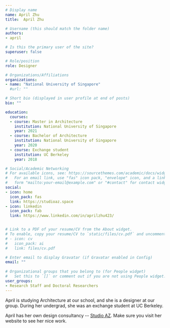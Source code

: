 ```yaml
---
# Display name
name: April Zhu
title:  April Zhu

# Username (this should match the folder name)
authors:
- april

# Is this the primary user of the site?
superuser: false

# Role/position
role: Designer

# Organizations/Affiliations
organizations:
- name: "National University of Singapore"
  #url: ""

# Short bio (displayed in user profile at end of posts)
bio: ""

education:
  courses:
  - course: Master in Architecture
    institution: National University of Singapore
    year: 2021
  - course: Bachelor of Architecture
    institution: National University of Singapore
    year: 2020
  - course: Exchange student
    institution: UC Berkeley
    year: 2018

# Social/Academic Networking
# For available icons, see: https://sourcethemes.com/academic/docs/widgets/#icons
#   For an email link, use "fas" icon pack, "envelope" icon, and a link in the
#   form "mailto:your-email@example.com" or "#contact" for contact widget.
social:
- icon: home
  icon_pack: fas
  link: https://studioaz.space
- icon: linkedin
  icon_pack: fab
  link: https://www.linkedin.com/in/aprilzhu423/


# Link to a PDF of your resume/CV from the About widget.
# To enable, copy your resume/CV to `static/files/cv.pdf` and uncomment the lines below.  
# - icon: cv
#   icon_pack: ai
#   link: files/cv.pdf

# Enter email to display Gravatar (if Gravatar enabled in Config)
email: ""
  
# Organizational groups that you belong to (for People widget)
#   Set this to `[]` or comment out if you are not using People widget.  
user_groups:
- Research Staff and Doctoral Researchers
---
```


April is studying Architecture at our school, and she is a designer at our group.
During her undergrad, she was an exchange student at UC Berkeley.

April has her own design consultancy -- [Studio AZ](https://studioaz.space).
Make sure you visit her website to see her nice work.

